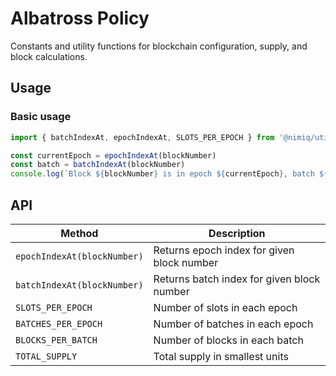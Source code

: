 # Albatross Policy

Constants and utility functions for blockchain configuration, supply, and block calculations.

## Usage

### Basic usage

```typescript
import { batchIndexAt, epochIndexAt, SLOTS_PER_EPOCH } from '@nimiq/utils/albatross-policy'

const currentEpoch = epochIndexAt(blockNumber)
const batch = batchIndexAt(blockNumber)
console.log(`Block ${blockNumber} is in epoch ${currentEpoch}, batch ${batch}`)
```

## API

| Method | Description |
| --- | --- |
| `epochIndexAt(blockNumber)` | Returns epoch index for given block number |
| `batchIndexAt(blockNumber)` | Returns batch index for given block number |
| `SLOTS_PER_EPOCH` | Number of slots in each epoch |
| `BATCHES_PER_EPOCH` | Number of batches in each epoch |
| `BLOCKS_PER_BATCH` | Number of blocks in each batch |
| `TOTAL_SUPPLY` | Total supply in smallest units |
